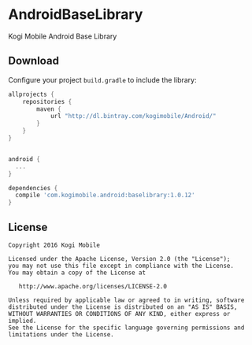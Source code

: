 # AndroidBaseLibrary
Kogi Mobile Android Base Library

Download
--------

Configure your project `build.gradle` to include the library:

```groovy
allprojects {
    repositories {
        maven {
            url "http://dl.bintray.com/kogimobile/Android/"
        }
    }
}
```

```groovy

android {
  ...
}

dependencies {
  compile 'com.kogimobile.android:baselibrary:1.0.12'
}
```

License
-------

    Copyright 2016 Kogi Mobile

    Licensed under the Apache License, Version 2.0 (the "License");
    you may not use this file except in compliance with the License.
    You may obtain a copy of the License at

       http://www.apache.org/licenses/LICENSE-2.0

    Unless required by applicable law or agreed to in writing, software
    distributed under the License is distributed on an "AS IS" BASIS,
    WITHOUT WARRANTIES OR CONDITIONS OF ANY KIND, either express or implied.
    See the License for the specific language governing permissions and
    limitations under the License.